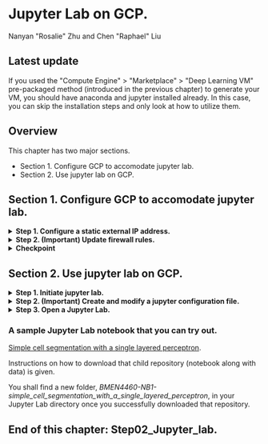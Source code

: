 # Jupyter Lab on GCP.
Nanyan "Rosalie" Zhu and Chen "Raphael" Liu

## Latest update
If you used the "Compute Engine" > "Marketplace" > "Deep Learning VM" pre-packaged method (introduced in the previous chapter) to generate your VM, you should have anaconda and jupyter installed already. In this case, you can skip the installation steps and only look at how to utilize them.

## Overview
This chapter has two major sections.
* Section 1. Configure GCP to accomodate jupyter lab.
* Section 2. Use jupyter lab on GCP.

## Section 1. Configure GCP to accomodate jupyter lab.

<details>
<summary><strong>Step 1. Configure a static external IP address.</strong></summary>
<br>

*To be honest this is not essential, but will make your future life easier. If the IP address is not set to be static, it might change every now and then, and you might have to look up the new IP address each time you need it.*

On GCP, go to "VPC network" > "External IP addresses".

<img src="/Step02_Jupyter_lab/Images/external_IP_address.png" alt="add_new_disk" width="200px" height="350px">

Change the IP address from "Ephemeral" to "Static". Give it a name you like.

<img src="/Step02_Jupyter_lab/Images/configure_static_address.png" alt="add_new_disk" width="300px" height="100px"> <img src="/Step02_Jupyter_lab/Images/configure_static_address_continued.png" alt="add_new_disk" width="300px" height="150px">

</details>

<details>
<summary><strong>Step 2. (Important) Update firewall rules.</strong></summary>
<br>

1. On GCP, go to "VPC network" > "Firewall rules".

<img src="/Step02_Jupyter_lab/Images/firewall_rules.png" alt="add_new_disk" width="500px" height="150px">

2. Set up a new firewall rule as shown below.
*To be frank, you can choose another port number, but we would recommend 4460 since that's the same as your course ID. In this way you won't need to keep track of too many numbers.*

<img src="/Step02_Jupyter_lab/Images/configure_firewall_rules.png" alt="add_new_disk" width="300px" height="500px"> <img src="/Step02_Jupyter_lab/Images/configure_firewall_rules_continued.png" alt="add_new_disk" width="300px" height="500px">

</details>

<details>
<summary><strong>Checkpoint</strong></summary>
<br>

At this stage, we want you to keep track of two things.

1) **Your external IP address.** Can be found in GCP > "Compute Engine" > "VM instances".
(In our case, 35.203.66.22)

<img src="/Step02_Jupyter_lab/Images/your_external_IP_address.png" alt="add_new_disk" width="600px" height="50px">

2) **Your port number that allows HTTP/HTTPS incoming traffic.** Can be found in GCP > "VPC network" > "Firewall rules".
(In our case, port 4460)

<img src="/Step02_Jupyter_lab/Images/your_port_allowed.png" alt="add_new_disk" width="600px" height="50px">

</details>

</details>

## Section 2. Use jupyter lab on GCP.

<details>
<summary><strong>Step 1. Initiate jupyter lab.</strong></summary>
<br>

1. Activate anaconda environment.

Go to GCP, start your VM instance, open SSH terminal. If unfamiliar, refer to chapter "Step00_set_up_GCP".

Activate the environment you need to work with
```
conda activate [myenv]
```

Example:
```
conda activate BMEN4460
```

After doing this, the "(base)" in the command line will become "([myenv])".
    
<img src="/Step02_Jupyter_lab/Images/activate_environment.png" alt="add_new_disk" width="600px" height="50px">

**Again, if you used the Deep Learning VM fast creation, you may need the root access by executing "sudo su". If you have trouble with the activation, refer to the previous chapter Step01.**


2. Make sure that you have installed jupyter lab.

*If it is already installed (as it should if you followed through chapter "Step01_manage_anaconda_on_GCP"), you can skip this. If not, you can use following command to install one of them. We personally prefer jupyter lab.*
```
conda install jupyter jupyterlab -c anaconda
```


3. Install a jupyter kernel in the respective environment.

```
python -m ipykernel install --user --name [myenv] --display-name "[Python (myenv)]"
```

Example:
```
python -m ipykernel install --user --name BMEN4460 --display-name "Python3.7 BMEN4460"
```    
    
Now the jupyter kernel is distinctively pointing to the python in the corresponding environment.

</details>


<details>
<summary><strong>Step 2. (Important) Create and modify a jupyter configuration file.</strong></summary>
<br>

*For this step, credit goes to [https://tudip.com/blog-post/run-jupyter-notebook-on-google-cloud-platform/](https://tudip.com/blog-post/run-jupyter-notebook-on-google-cloud-platform/). We were unaware of this before.*


1. Create the config.

```
jupyter lab --generate-config
```

A configuration file (somehow named after jupyter notebook instead of jupyter lab) will be created.

<img src="/Step02_Jupyter_lab/Images/create_jupyter_config.png" width="800px" height="50px">


2. Modify the config.

The next step is comparatively challenging, especially if you have no prior experience with text editors. You will need to access the config file using either the "nano" editor (as what we will use for demonstration) or any other editor you prefer.

```
nano /home/[username]/.jupyter/jupyter_notebook_config.py
```

and this will open the config file with the "nano" editor interface. To be frank it is quite intimidating at the first glance.
    
<img src="/Step02_Jupyter_lab/Images/jupyter_config_file.png" width="600px" height="600px">

You need to add the following lines to pretty much anywhere that is not commented out within the config file.

```
c = get_config()
c.NotebookApp.ip = '*'
c.NotebookApp.open_browser = False
c.NotebookApp.port = 4460
```

*Remember to replace the port "4460" with whatever you set up as your port number that allow HTTP/HTTPS traffic.*

The modified config file looks like this. We are so lazy and arrogant that we add the new configuration commands at the very top of the file. Once done, use Ctrl+X to exit and type "Y" to save changes, and follow up with an "Return/Enter" to confirm overwriting the existing config file.

<img src="/Step02_Jupyter_lab/Images/jupyter_config_file_modified.png" width="400px" height="300px">

**Now you are done with the difficult part.**


</details>

<details>
<summary><strong>Step 3. Open a Jupyter Lab.</strong></summary>
<br>

The next step is to open jupyter lab. Remember you should have your environment activated.

```
jupyter lab
```

The following lines shall show up in the SSH terminal.
    
<img src="/Step02_Jupyter_lab/Images/open_jupyter_lab.png" width="800px" height="200px">
    
Do you see that website url highlighted in red? You should notice the number following the colon is the port number allowing traffic that you set up earlier in this tutorial. Now copy the entire url, but replace the string (in our case "bmen4460") ahead of the colon with your external IP address (in our case 35.203.66.22). What you will get is something like:

```
http://35.203.66.22:4460/?token=a4a65a7cd90703e893dda91719d614ef68b2a071fe88d1af
```

Copy and paste that url to a browser on your own PC/laptop/etc. That will open up a jupyter lab page on your own device.
    
<img src="/Step02_Jupyter_lab/Images/opened_jupyter_lab.png" width="600px" height="400px">

</details>

### A sample Jupyter Lab notebook that you can try out.
[Simple cell segmentation with a single layered perceptron](https://github.com/RnR-2018/BMEN4460-NB1-simple_cell_segmentation_with_a_single_layered_perceptron).

Instructions on how to download that child repository (notebook along with data) is given.

You shall find a new folder, *BMEN4460-NB1-simple_cell_segmentation_with_a_single_layered_perceptron*, in your Jupyter Lab directory once you successfully downloaded that repository.

## End of this chapter: Step02_Jupyter_lab.

